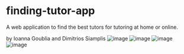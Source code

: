 # finding-tutor-app
A web application to find the best tutors for tutoring at home or online.


by Ioanna Goublia and Dimitrios Siamplis
![image](https://user-images.githubusercontent.com/87852076/127763731-a44923db-3ce0-454b-90e7-f448add803b6.png)
![image](https://user-images.githubusercontent.com/87852076/127763754-0af515e6-67d2-4309-af9d-e5dd6b34554a.png)
![image](https://user-images.githubusercontent.com/87852076/127763769-20edb36a-9068-4aa1-89db-56a81d409965.png)
![image](https://user-images.githubusercontent.com/87852076/127763782-eaf7848c-e73e-46dd-867c-3131409b39c0.png)
